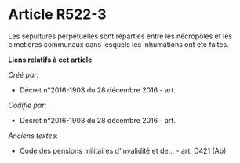 # Article R522-3

Les sépultures perpétuelles sont réparties entre les nécropoles et les cimetières communaux dans lesquels les inhumations ont
été faites.

**Liens relatifs à cet article**

_Créé par_:

  - Décret n°2016-1903 du 28 décembre 2016 - art.

_Codifié par_:

  - Décret n°2016-1903 du 28 décembre 2016 - art.

_Anciens textes_:

  - Code des pensions militaires d'invalidité et de... - art. D421 (Ab)
